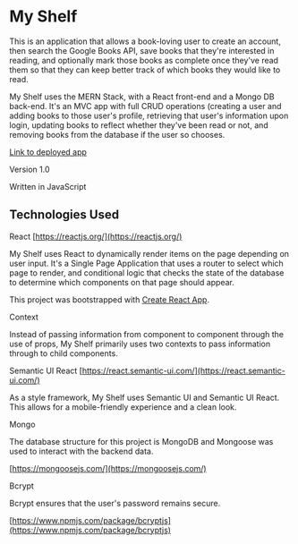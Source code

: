 # My Shelf

This is an application that allows a book-loving user to create an account, then search the Google Books API, save books that they're interested in reading, and optionally mark those books as complete once they've read them so that they can keep better track of which books they would like to read.

My Shelf uses the MERN Stack, with a React front-end and a Mongo DB back-end.  It's an MVC app with full CRUD operations (creating a user and adding books to those user's profile, retrieving that user's information upon login, updating books to reflect whether they've been read or not, and removing books from the database if the user so chooses.

[Link to deployed app](https://bbb-my-shelf.herokuapp.com/)

Version 1.0

Written in JavaScript

## Technologies Used

React [https://reactjs.org/](https://reactjs.org/)

My Shelf uses React to dynamically render items on the page depending on user input.  It's a Single Page Application that uses a router to select which page to render, and conditional logic that checks the state of the database to determine which components on that page should appear.

This project was bootstrapped with [Create React App](https://github.com/facebook/create-react-app).

Context

Instead of passing information from component to component through the use of props, My Shelf primarily uses two contexts to pass information through to child components.

Semantic UI React [https://react.semantic-ui.com/](https://react.semantic-ui.com/)

As a style framework, My Shelf uses Semantic UI and Semantic UI React.  This allows for a mobile-friendly experience and a clean look.

Mongo

The database structure for this project is MongoDB and Mongoose was used to interact with the backend data.

[https://mongoosejs.com/](https://mongoosejs.com/)

Bcrypt

Bcrypt ensures that the user's password remains secure.

[https://www.npmjs.com/package/bcryptjs](https://www.npmjs.com/package/bcryptjs)